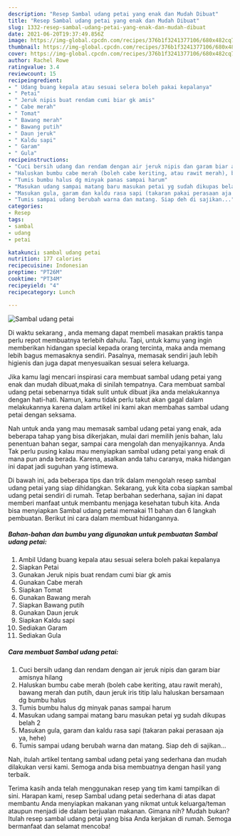 ```yaml
---
description: "Resep Sambal udang petai yang enak dan Mudah Dibuat"
title: "Resep Sambal udang petai yang enak dan Mudah Dibuat"
slug: 1332-resep-sambal-udang-petai-yang-enak-dan-mudah-dibuat
date: 2021-06-20T19:37:49.856Z
image: https://img-global.cpcdn.com/recipes/376b1f3241377106/680x482cq70/sambal-udang-petai-foto-resep-utama.jpg
thumbnail: https://img-global.cpcdn.com/recipes/376b1f3241377106/680x482cq70/sambal-udang-petai-foto-resep-utama.jpg
cover: https://img-global.cpcdn.com/recipes/376b1f3241377106/680x482cq70/sambal-udang-petai-foto-resep-utama.jpg
author: Rachel Rowe
ratingvalue: 3.4
reviewcount: 15
recipeingredient:
- " Udang buang kepala atau sesuai selera boleh pakai kepalanya"
- " Petai"
- " Jeruk nipis buat rendam cumi biar gk amis"
- " Cabe merah"
- " Tomat"
- " Bawang merah"
- " Bawang putih"
- " Daun jeruk"
- " Kaldu sapi"
- " Garam"
- " Gula"
recipeinstructions:
- "Cuci bersih udang dan rendam dengan air jeruk nipis dan garam biar amisnya hilang"
- "Haluskan bumbu cabe merah (boleh cabe keriting, atau rawit merah), bawang merah dan putih, daun jeruk iris titip lalu haluskan bersamaan dg bumbu halus"
- "Tumis bumbu halus dg minyak panas sampai harum"
- "Masukan udang sampai matang baru masukan petai yg sudah dikupas belah 2"
- "Masukan gula, garam dan kaldu rasa sapi (takaran pakai perasaan aja ya, hehe)"
- "Tumis sampai udang berubah warna dan matang. Siap deh di sajikan..."
categories:
- Resep
tags:
- sambal
- udang
- petai

katakunci: sambal udang petai 
nutrition: 177 calories
recipecuisine: Indonesian
preptime: "PT26M"
cooktime: "PT34M"
recipeyield: "4"
recipecategory: Lunch

---
```



![Sambal udang petai](https://img-global.cpcdn.com/recipes/376b1f3241377106/680x482cq70/sambal-udang-petai-foto-resep-utama.jpg)

Di waktu  sekarang , anda memang dapat membeli masakan praktis tanpa perlu repot membuatnya terlebih dahulu. Tapi, untuk kamu yang ingin memberikan hidangan special kepada orang tercinta, maka anda memang lebih bagus memasaknya sendiri. Pasalnya, memasak sendiri jauh lebih higienis dan juga dapat menyesuaikan sesuai selera keluarga.

Jika kamu lagi mencari inspirasi cara membuat sambal udang petai yang enak dan mudah dibuat,maka di sinilah tempatnya. Cara membuat sambal udang petai  sebenarnya tidak sulit untuk dibuat jika anda melakukannya dengan hati-hati. Namun, kamu tidak perlu takut akan gagal dalam melakukannya 
karena dalam artikel ini kami akan membahas sambal udang petai dengan seksama.  



Nah untuk anda yang mau memasak sambal udang petai yang enak, ada beberapa tahap yang bisa dikerjakan, mulai dari memilih jenis bahan, lalu penentuan bahan segar, sampai cara mengolah dan menyajikannya. Anda Tak perlu pusing kalau mau menyiapkan sambal udang petai yang enak di mana pun anda berada. Karena, asalkan anda  tahu caranya, maka hidangan ini dapat jadi suguhan yang istimewa.

Di bawah ini, ada beberapa tips dan trik dalam mengolah resep sambal udang petai yang siap dihidangkan. Sekarang, yuk kita coba siapkan sambal udang petai sendiri di rumah. Tetap berbahan sederhana, sajian ini dapat memberi manfaat untuk membantu menjaga kesehatan tubuh kita. Anda bisa menyiapkan Sambal udang petai memakai 11 bahan dan 6 langkah pembuatan. Berikut ini cara dalam membuat hidangannya.

<!--inarticleads1-->

##### Bahan-bahan dan bumbu yang digunakan untuk pembuatan Sambal udang petai:

1. Ambil  Udang buang kepala atau sesuai selera boleh pakai kepalanya
1. Siapkan  Petai
1. Gunakan  Jeruk nipis buat rendam cumi biar gk amis
1. Gunakan  Cabe merah
1. Siapkan  Tomat
1. Gunakan  Bawang merah
1. Siapkan  Bawang putih
1. Gunakan  Daun jeruk
1. Siapkan  Kaldu sapi
1. Sediakan  Garam
1. Sediakan  Gula




<!--inarticleads2-->

##### Cara membuat Sambal udang petai:

1. Cuci bersih udang dan rendam dengan air jeruk nipis dan garam biar amisnya hilang
1. Haluskan bumbu cabe merah (boleh cabe keriting, atau rawit merah), bawang merah dan putih, daun jeruk iris titip lalu haluskan bersamaan dg bumbu halus
1. Tumis bumbu halus dg minyak panas sampai harum
1. Masukan udang sampai matang baru masukan petai yg sudah dikupas belah 2
1. Masukan gula, garam dan kaldu rasa sapi (takaran pakai perasaan aja ya, hehe)
1. Tumis sampai udang berubah warna dan matang. Siap deh di sajikan...




Nah, itulah artikel tentang  sambal udang petai  yang sederhana dan mudah dilakukan versi kami. Semoga anda bisa membuatnya dengan hasil yang terbaik. 

Terima kasih anda telah menggunakan resep yang tim kami tampilkan di sini. Harapan kami, resep  Sambal udang petai sederhana di atas dapat membantu Anda menyiapkan makanan yang nikmat untuk keluarga/teman ataupun menjadi ide dalam berjualan makanan. Gimana nih? Mudah bukan? Itulah resep sambal udang petai yang bisa Anda kerjakan di rumah. Semoga bermanfaat dan selamat mencoba!

